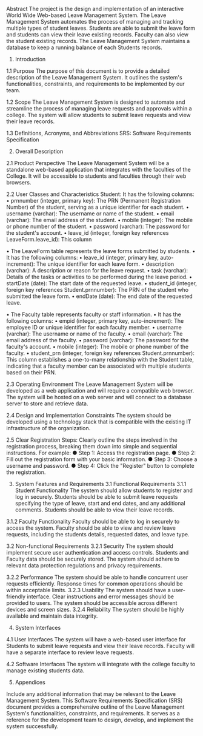 
Abstract
The project is the design and implementation of an interactive World Wide Web-based Leave Management System. The Leave Management System automates the process of managing and tracking multiple types of student leaves. Students are able to submit the leave form and students can view their leave existing records. Faculty can also view the student existing records. The Leave Management System maintains a database to keep a running balance of each Students records.

1. Introduction

1.1 Purpose
The purpose of this document is to provide a detailed description of the Leave Management System. It outlines the system's functionalities, constraints, and requirements to be implemented by  our team.

1.2 Scope
The Leave Management System is designed to automate and streamline the process of managing leave requests and approvals within a college. The system will allow students to submit leave requests and view their leave records.

1.3 Definitions, Acronyms, and Abbreviations
SRS: Software Requirements Specification






2. Overall Description

2.1 Product Perspective
The Leave Management System will be a standalone web-based application that integrates with the faculties of the College. It will be accessible to students and faculties through their web browsers.

2.2 User Classes and Characteristics
Student:
It has the following columns:
•	prnnumber (integer, primary key): The PRN (Permanent Registration Number) of the student, serving as a unique identifier for each student.
•	username (varchar): The username or name of the student.
•	email (varchar): The email address of the student.
•	mobile (integer): The mobile or phone number of the student.
•	password (varchar): The password for the student's account.
•	leave_id (integer, foreign key references LeaveForm.leave_id): This column 


•	The LeaveForm table represents the leave forms submitted by students.
•	It has the following columns:
•	leave_id (integer, primary key, auto-increment): The unique identifier for each leave form.
•	description (varchar): A description or reason for the leave request.
•	task (varchar): Details of the tasks or activities to be performed during the leave period.
•	startDate (date): The start date of the requested leave.
•	student_id (integer, foreign key references Student.prnnumber): The PRN of the student who submitted the leave form.
•	endDate (date): The end date of the requested leave.

•	The Faculty table represents faculty or staff information.
•	It has the following columns:
•	empid (integer, primary key, auto-increment): The employee ID or unique identifier for each faculty member.
•	username (varchar): The username or name of the faculty.
•	email (varchar): The email address of the faculty.
•	password (varchar): The password for the faculty's account.
•	mobile (integer): The mobile or phone number of the faculty.
•	student_prn (integer, foreign key references Student.prnnumber): This column establishes a one-to-many relationship with the Student table, indicating that a faculty member can be associated with multiple students based on their PRN.


2.3 Operating Environment
The Leave Management System will be developed as a web application and will require a compatible web browser. The system will be hosted on a web server and will connect to a database server to store and retrieve data.

2.4 Design and Implementation Constraints
The system should be developed using a technology stack that is compatible with the existing IT infrastructure of the organization. 




2.5  Clear Registration Steps: 
Clearly outline the steps involved in the registration process, breaking them down into simple and sequential instructions. For example:
● Step 1: Access the registration page.
● Step 2: Fill out the registration form with your basic information.
● Step 3: Choose a username and password.
● Step 4: Click the "Register"  button to complete the registration.

3. System Features and Requirements
3.1 Functional Requirements
3.1.1 Student Functionality
The system should allow students to register and log in securely. Students should be able to submit leave requests specifying the type of leave, start and end dates, and any additional comments. Students should be able to view their leave records.

3.1.2 Faculty Functionality
Faculty should be able to log in securely to access the system.
Faculty should be able to view and review leave requests, including the students details, requested dates, and leave type.

3.2 Non-functional Requirements
3.2.1 Security
The system should implement secure user authentication and access controls. Students and Faculty data should be securely stored. The system should adhere to relevant data protection regulations and privacy requirements.

3.2.2 Performance
The system should be able to handle concurrent user requests efficiently. Response times for common operations should be within acceptable limits.
3.2.3 Usability
The system should have a user-friendly interface. Clear instructions and error messages should be provided to users. The system should be accessible across different devices and screen sizes.
3.2.4 Reliability
The system should be highly available and maintain data integrity. 




4. System Interfaces

4.1 User Interfaces
The system will have a web-based user interface for Students to submit leave requests and view their leave records. Faculty will have a separate interface to review leave requests. 

4.2 Software Interfaces
The system will integrate with the college faculty to manage existing students data. 

5. Appendices

Include any additional information that may be relevant to the Leave Management System.
This Software Requirements Specification (SRS) document provides a comprehensive outline of the Leave Management System's functionalities, constraints, and requirements. It serves as a reference for the development team to design, develop, and implement the system successfully.

